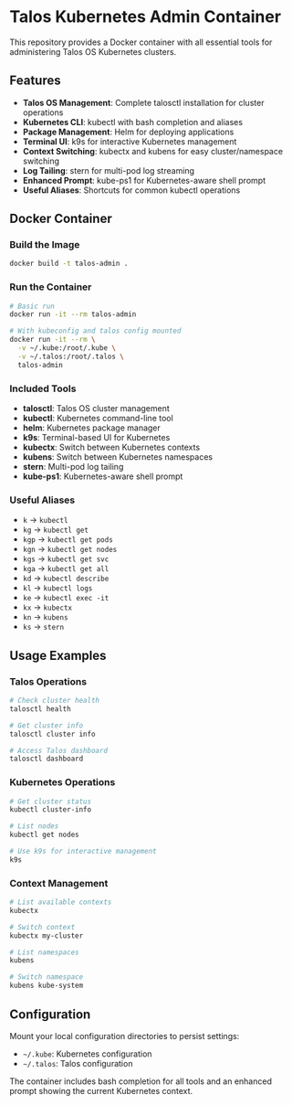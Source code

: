 # Talos Kubernetes Admin Container

This repository provides a Docker container with all essential tools for administering Talos OS Kubernetes clusters.

## Features

- **Talos OS Management**: Complete talosctl installation for cluster operations
- **Kubernetes CLI**: kubectl with bash completion and aliases
- **Package Management**: Helm for deploying applications
- **Terminal UI**: k9s for interactive Kubernetes management
- **Context Switching**: kubectx and kubens for easy cluster/namespace switching
- **Log Tailing**: stern for multi-pod log streaming
- **Enhanced Prompt**: kube-ps1 for Kubernetes-aware shell prompt
- **Useful Aliases**: Shortcuts for common kubectl operations

## Docker Container

### Build the Image

```bash
docker build -t talos-admin .
```

### Run the Container

```bash
# Basic run
docker run -it --rm talos-admin

# With kubeconfig and talos config mounted
docker run -it --rm \
  -v ~/.kube:/root/.kube \
  -v ~/.talos:/root/.talos \
  talos-admin
```

### Included Tools

- **talosctl**: Talos OS cluster management
- **kubectl**: Kubernetes command-line tool
- **helm**: Kubernetes package manager
- **k9s**: Terminal-based UI for Kubernetes
- **kubectx**: Switch between Kubernetes contexts
- **kubens**: Switch between Kubernetes namespaces
- **stern**: Multi-pod log tailing
- **kube-ps1**: Kubernetes-aware shell prompt

### Useful Aliases

- `k` → `kubectl`
- `kg` → `kubectl get`
- `kgp` → `kubectl get pods`
- `kgn` → `kubectl get nodes`
- `kgs` → `kubectl get svc`
- `kga` → `kubectl get all`
- `kd` → `kubectl describe`
- `kl` → `kubectl logs`
- `ke` → `kubectl exec -it`
- `kx` → `kubectx`
- `kn` → `kubens`
- `ks` → `stern`

## Usage Examples

### Talos Operations
```bash
# Check cluster health
talosctl health

# Get cluster info
talosctl cluster info

# Access Talos dashboard
talosctl dashboard
```

### Kubernetes Operations
```bash
# Get cluster status
kubectl cluster-info

# List nodes
kubectl get nodes

# Use k9s for interactive management
k9s
```

### Context Management
```bash
# List available contexts
kubectx

# Switch context
kubectx my-cluster

# List namespaces
kubens

# Switch namespace
kubens kube-system
```

## Configuration

Mount your local configuration directories to persist settings:

- `~/.kube`: Kubernetes configuration
- `~/.talos`: Talos configuration

The container includes bash completion for all tools and an enhanced prompt showing the current Kubernetes context.
